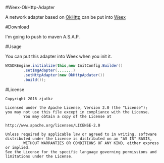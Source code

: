 #Weex-OkHttp-Adapter

A network adapter based on [OkHttp](https://github.com/square/okhttp) can be put into [Weex](https://github.com/alibaba/weex)



#Download

I'm going to push to maven A.S.A.P.



#Usage

You can put this adapter into Weex when you init it.

```java
WXSDKEngine.initialize(this,new InitConfig.Builder()
        .setImgAdapter(.......)
        .setHttpAdapter(new OkHttpApdater())
        .build());
```





#License

```
Copyright 2016 zjutkz

Licensed under the Apache License, Version 2.0 (the "License");
you may not use this file except in compliance with the License.
        You may obtain a copy of the License at

http://www.apache.org/licenses/LICENSE-2.0

Unless required by applicable law or agreed to in writing, software
distributed under the License is distributed on an "AS IS" BASIS,
        WITHOUT WARRANTIES OR CONDITIONS OF ANY KIND, either express or implied.
See the License for the specific language governing permissions and
limitations under the License.
```